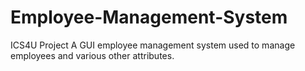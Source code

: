 # Employee-Management-System
ICS4U Project
A GUI employee management system used to manage employees and various other attributes. 
